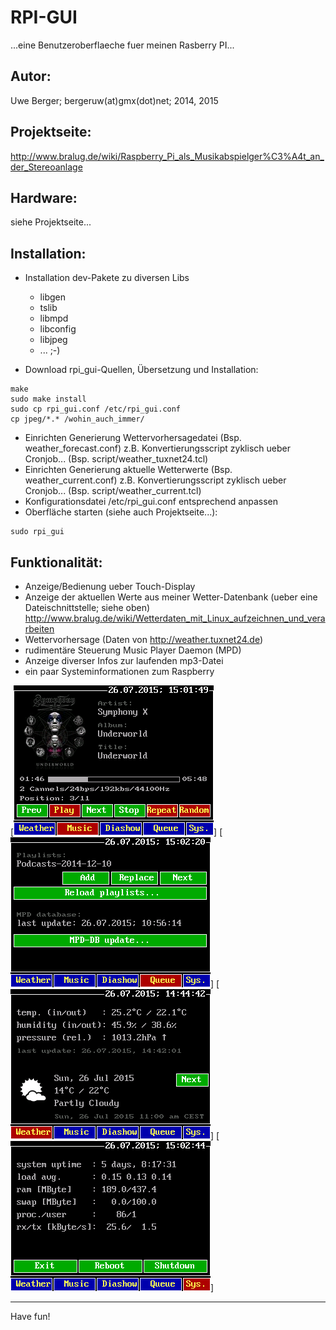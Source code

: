 # RPI-GUI
...eine Benutzeroberflaeche fuer meinen Rasberry PI...

## Autor:
Uwe Berger; bergeruw(at)gmx(dot)net; 2014, 2015 
 
## Projektseite:
http://www.bralug.de/wiki/Raspberry_Pi_als_Musikabspielger%C3%A4t_an_der_Stereoanlage

## Hardware:
siehe Projektseite...

## Installation:
* Installation dev-Pakete zu diversen Libs
  * libgen
  * tslib
  * libmpd
  * libconfig
  * libjpeg
  * ... ;-)

* Download rpi_gui-Quellen, Übersetzung und Installation:
```
make 
sudo make install
sudo cp rpi_gui.conf /etc/rpi_gui.conf
cp jpeg/*.* /wohin_auch_immer/
```
* Einrichten Generierung Wettervorhersagedatei (Bsp. weather_forecast.conf)
  z.B. Konvertierungsscript zyklisch ueber Cronjob... 
  (Bsp. script/weather_tuxnet24.tcl)
* Einrichten Generierung aktuelle Wetterwerte (Bsp. weather_current.conf)
  z.B. Konvertierungsscript zyklisch ueber Cronjob... 
  (Bsp. script/weather_current.tcl)
* Konfigurationsdatei /etc/rpi_gui.conf entsprechend anpassen
* Oberfläche starten (siehe auch Projektseite...):
```
sudo rpi_gui
```

## Funktionalität:
* Anzeige/Bedienung ueber Touch-Display
* Anzeige der aktuellen Werte aus meiner Wetter-Datenbank (ueber eine
  Dateischnittstelle; siehe oben)
  http://www.bralug.de/wiki/Wetterdaten_mit_Linux_aufzeichnen_und_verarbeiten
* Wettervorhersage
  (Daten von http://weather.tuxnet24.de)
* rudimentäre Steuerung Music Player Daemon (MPD)
* Anzeige diverser Infos zur laufenden mp3-Datei
* ein paar Systeminformationen zum Raspberry

[![Screen-Music](https://github.com/boerge42/rpi_gui/blob/master/screens/rpi_gui_music.png)]
[![Screen-Queue](https://github.com/boerge42/rpi_gui/blob/master/screens/rpi_gui_queue.png)]
[![Screen-Wetter](https://github.com/boerge42/rpi_gui/blob/master/screens/rpi_gui_wetter.png)]
[![Screen-System](https://github.com/boerge42/rpi_gui/blob/master/screens/rpi_gui_system.png)]


---------
Have fun!
